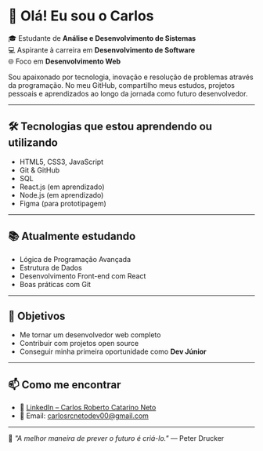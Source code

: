 # 👋 Olá! Eu sou o Carlos

🎓 Estudante de **Análise e Desenvolvimento de Sistemas**  
💻 Aspirante à carreira em **Desenvolvimento de Software**  
🌐 Foco em **Desenvolvimento Web**

Sou apaixonado por tecnologia, inovação e resolução de problemas através da programação. No meu GitHub, compartilho meus estudos, projetos pessoais e aprendizados ao longo da jornada como futuro desenvolvedor.

---

## 🛠️ Tecnologias que estou aprendendo ou utilizando

- HTML5, CSS3, JavaScript
- Git & GitHub
- SQL
- React.js (em aprendizado)
- Node.js (em aprendizado)
- Figma (para prototipagem)

---

## 📚 Atualmente estudando

- Lógica de Programação Avançada
- Estrutura de Dados
- Desenvolvimento Front-end com React
- Boas práticas com Git

---

## 🎯 Objetivos

- Me tornar um desenvolvedor web completo
- Contribuir com projetos open source
- Conseguir minha primeira oportunidade como **Dev Júnior**

---

## 📫 Como me encontrar

- 🔗 [LinkedIn – Carlos Roberto Catarino Neto](https://www.linkedin.com/in/carlos-roberto-catarino-neto-863410210/)
- 📧 Email: carlosrcnetodev00@gmail.com

---

🧠 *"A melhor maneira de prever o futuro é criá-lo."* — Peter Drucker
